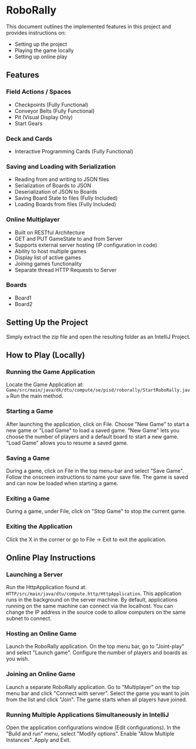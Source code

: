 # RoboRally
This document outlines the implemented features in this project and provides instructions on:
- Setting up the project
- Playing the game locally
- Setting up online play

## Features

### Field Actions / Spaces
- Checkpoints (Fully Functional)
- Conveyor Belts (Fully Functional)
- Pit (Visual Display Only)
- Start Gears

### Deck and Cards
- Interactive Programming Cards (Fully Functional)

### Saving and Loading with Serialization
- Reading from and writing to JSON files
- Serialization of Boards to JSON
- Deserialization of JSON to Boards
- Saving Board State to files (Fully Included)
- Loading Boards from files (Fully Included)

### Online Multiplayer
- Built on RESTful Architecture
- GET and PUT GameState to and from Server
- Supports external server hosting (IP configuration in code)
- Ability to host multiple games
- Display list of active games
- Joining games functionality
- Separate thread HTTP Requests to Server

### Boards
- Board1
- Board2

## Setting Up the Project
Simply extract the zip file and open the resulting folder as an IntelliJ Project.

## How to Play (Locally)

### Running the Game Application
Locate the Game Application at: `Game/src/main/java/dk/dtu/compute/se/pisd/roborally/StartRoboRally.java`
Run the main method.

### Starting a Game
After launching the application, click on File.
Choose "New Game" to start a new game or "Load Game" to load a saved game.
"New Game" lets you choose the number of players and a default board to start a new game.
"Load Game" allows you to resume a saved game.

### Saving a Game
During a game, click on File in the top menu-bar and select "Save Game".
Follow the onscreen instructions to name your save file.
The game is saved and can now be loaded when starting a game.

### Exiting a Game
During a game, under File, click on "Stop Game" to stop the current game.

### Exiting the Application
Click the X in the corner or go to File -> Exit to exit the application.

## Online Play Instructions

### Launching a Server
Run the HttpApplication found at: `HTTP/src/main/java/dtu/compute.http/HttpApplication`.
This application runs in the background on the server machine.
By default, applications running on the same machine can connect via the localhost. You can change the IP address in the source code to allow computers on the same subnet to connect.

### Hosting an Online Game
Launch the RoboRally application.
On the top menu bar, go to "Joint-play" and select "Launch game".
Configure the number of players and boards as you wish.

### Joining an Online Game
Launch a separate RoboRally application.
Go to "Multiplayer" on the top menu bar and click "Connect with server".
Select the game you want to join from the list and click "Join".
The game starts when all players have joined.

### Running Multiple Applications Simultaneously in IntelliJ
Open the application configurations window (Edit configurations).
In the "Build and run" menu, select "Modify options".
Enable "Allow Multiple Instances".
Apply and Exit.
